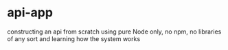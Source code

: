 # api-app
constructing an api from scratch using pure Node only, no npm, no libraries of any sort and learning how the system works
